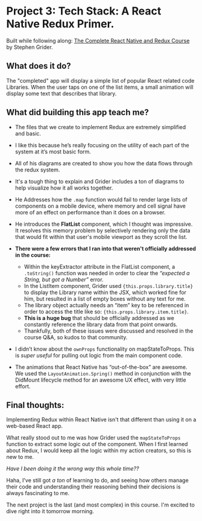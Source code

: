 # Project 3: Tech Stack: A React Native Redux Primer.

Built while following along: [The Complete React Native and Redux Course](https://www.udemy.com/the-complete-react-native-and-redux-course) by Stephen Grider. 

## What does it do?

The "completed" app will display a simple list of popular React related code Libraries. When the user taps on one of the list items, a small animation will display some text that describes that library.

## What did building this app teach me?

* The files that we create to implement Redux are extremely simplified and basic. 
* I like this because he’s really focusing on the utility of each part of the system at it’s most basic form.
* All of his diagrams are created to show you how the data flows through the redux system. 
* It's a tough thing to explain and Grider includes a ton of diagrams to help visualize how it all works together.

* He Addresses how the `.map` function would fail to render large lists of components on a mobile device, where memory and cell signal have more of an effect on performance than it does on a browser.
* He introduces the **FlatList** component, which I thought was impressive. It resolves this memory problem by selectively rendering only the data that would fit within that user's mobile viewport as they scroll the list. 

* **There were a few errors that I ran into that weren't officially addressed in the course:**
    * Within the keyExtractor attribute in the FlatList component, a `.toString()` function was needed in order to clear the *“expected a String, but got a Number”* error.
    * In the ListItem component, Grider used `{this.props.library.title}` to display the Library name within the JSX, which worked fine for him, but resulted in a list of empty boxes without any text for me. 
    * The library object actually needs an “item” key to be referenced in order to access the title like so: 
    `{this.props.library.item.title}`. 
    * **This is a huge bug** that should be officially addressed as we constantly reference the library data from that point onwards.
    * Thankfully, both of these issues were discussed and resolved in the course Q&A, so kudos to that community.

* I didn’t know about the `ownProps` functionality on mapStateToProps. This is *super useful* for pulling out logic from the main component code. 
* The animations that React Native has “out-of-the-box” are awesome. We used the `LayoutAnimation.Spring()` method in conjunction with the DidMount lifecycle method for an awesome UX effect, with very little effort.


## Final thoughts: 

Implementing Redux within React Native isn't that different than using it on a web-based React app. 

What really stood out to me was how Grider used the `mapStateToProps` function to extract some logic out of the component. When I first learned about Redux, I would keep all the logic within my action creators, so this is new to me. 

*Have I been doing it the wrong way this whole time??* 

Haha, I've still got *a ton* of learning to do, and seeing how others manage their code and understanding their reasoning behind their decisions is always fascinating to me.

The next project is the last (and most complex) in this course. I'm excited to dive right into it tomorrow morning. 
